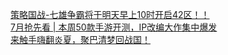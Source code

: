   
[策略国战-七雄争霸将于明天早上10时开启42区！！](http://www.dianyue.me/archives/333/216sejz1bonja2z7/)  
[7月抢先看 | 本周50款手游开测，IP改编大作集中爆发](http://www.dianyue.me/archives/225/col642g8gejeff2n/)  
[来触手嗨翻炎夏，聚巴清梦回战国！](http://www.dianyue.me/archives/677/flhs3owhic00x991/)